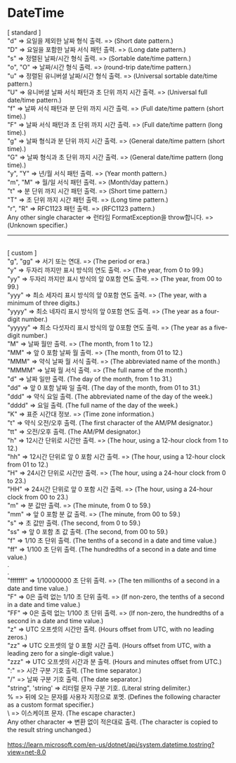 # DateTime
[ standard ]
<br>"d" => 요일을 제외한 날짜 형식 출력. => (Short date pattern.)
<br>"D" => 요일을 포함한 날짜 서식 패턴 출력. => (Long date pattern.)
<br>"s" => 정렬된 날짜/시간 형식 출력. => (Sortable date/time pattern.)
<br>"o", "O" => 날짜/시간 형식 출력. => (round-trip date/time pattern.)
<br>"u" => 정렬된 유니버셜 날짜/시간 형식 출력. => (Universal sortable date/time pattern.)
<br>"U" => 유니버셜 날짜 서식 패턴과 초 단위 까지 시간 출력. => (Universal full date/time pattern.)
<br>"f" => 날짜 서식 패턴과 분 단위 까지 시간 출력. => (Full date/time pattern (short time).)
<br>"F" => 날짜 서식 패턴과 초 단위 까지 시간 출력. => (Full date/time pattern (long time).)
<br>"g" => 날짜 형식과 분 단위 까지 시간 출력. => (General date/time pattern (short time).)
<br>"G" => 날짜 형식과 초 단위 까지 시간 출력. => (General date/time pattern (long time).)
<br>"y", "Y" => 년/월 서식 패턴 출력. => (Year month pattern.)
<br>"m", "M" => 월/일 서식 패턴 출력. => (Month/day pattern.)
<br>"t" => 분 단위 까지 시간 패턴 출력. => (Short time pattern.)
<br>"T" => 초 단위 까지 시간 패턴 출력. => (Long time pattern.)
<br>"r", "R" => RFC1123 패턴 출력. => (RFC1123 pattern.)
<br>Any other single character => 런타임 FormatException을 throw합니다. => (Unknown specifier.)
<br><hr>
<br>[ custom ]
<br>"g", "gg" => 서기 또는 연대. => (The period or era.)
<br>"y" => 두자리 까지만 표시 방식의 연도 출력. => (The year, from 0 to 99.)
<br>"yy" =>  두자리 까지만 표시 방식의 앞 0포함 연도 출력. => (The year, from 00 to 99.)
<br>"yyy" => 최소 세자리 표시 방식의 앞 0포함 연도 출력. => (The year, with a minimum of three digits.)
<br>"yyyy" => 최소 네자리 표시 방식의 앞 0포함 연도 출력. => (The year as a four-digit number.)
<br>"yyyyy" => 최소 다섯자리 표시 방식의 앞 0포함 연도 출력. => (The year as a five-digit number.)
<br>"M" => 날짜 월만 출력. => (The month, from 1 to 12.)
<br>"MM" => 앞 0 포함 날짜 월 출력. => (The month, from 01 to 12.)
<br>"MMM" => 약식 날짜 월 서식 출력. => (The abbreviated name of the month.)
<br>"MMMM" => 날짜 월 서식 출력. => (The full name of the month.)
<br>"d" => 날짜 일만 출력. (The day of the month, from 1 to 31.)
<br>"dd" => 앞 0 포함 날짜 일 출력. (The day of the month, from 01 to 31.)
<br>"ddd" => 약식 요일 출력. (The abbreviated name of the day of the week.)
<br>"dddd" => 요일 출력. (The full name of the day of the week.)
<br>"K" => 표준 시간대 정보. => (Time zone information.)
<br>"t" => 약식 오전/오후 출력. (The first character of the AM/PM designator.)
<br>"tt" => 오전/오후 출력. (The AM/PM designator.)
<br>"h" => 12시간 단위로 시간만 출력. => (The hour, using a 12-hour clock from 1 to 12.)
<br>"hh" => 12시간 단위로 앞 0 포함 시간 출력. => (The hour, using a 12-hour clock from 01 to 12.)
<br>"H" => 24시간 단위로 시간만 출력. => (The hour, using a 24-hour clock from 0 to 23.)
<br>"HH" => 24시간 단위로 앞 0 포함 시간 출력. => (The hour, using a 24-hour clock from 00 to 23.)
<br>"m" => 분 값만 출력. => (The minute, from 0 to 59.)
<br>"mm" => 앞 0 포함 분 값 출력. => (The minute, from 00 to 59.)
<br>"s" => 초 값만 출력. (The second, from 0 to 59.)
<br>"ss" => 앞 0 포함 초 값 출력. (The second, from 00 to 59.)
<br>"f" => 1/10 초 단위 출력. (The tenths of a second in a date and time value.)
<br>"ff" => 1/100 초 단위 출력. (The hundredths of a second in a date and time value.)
<br>.
<br>.
<br>"fffffff" => 1/10000000 초 단위 출력. => (The ten millionths of a second in a date and time value.)
<br>"F" => 0은 출력 없는 1/10 초 단위 출력. => (If non-zero, the tenths of a second in a date and time value.)
<br>"FF" => 0은 출력 없는 1/100 초 단위 출력. => (If non-zero, the hundredths of a second in a date and time value.)
<br>"z" => UTC 오프셋의 시간만 출력. (Hours offset from UTC, with no leading zeros.)
<br>"zz" => UTC 오프셋의 앞 0 포함 시간 출력. (Hours offset from UTC, with a leading zero for a single-digit value.)
<br>"zzz" => UTC 오프셋의 시간과 분 출력. (Hours and minutes offset from UTC.)
<br>":" => 시간 구분 기호 출력. (The time separator.)
<br>"/" => 날짜 구분 기호 출력. (The date separator.)
<br>"string", 'string' => 리터럴 문자 구분 기호. (Literal string delimiter.)
<br>% => 뒤에 오는 문자를 사용자 지정으로 포멧. (Defines the following character as a custom format specifier.)
<br>\ => 이스케이프 문자. (The escape character.)
<br>Any other character => 변환 없이 적은대로 출력. (The character is copied to the result string unchanged.)
<br>
<br>https://learn.microsoft.com/en-us/dotnet/api/system.datetime.tostring?view=net-8.0
<br><br>
